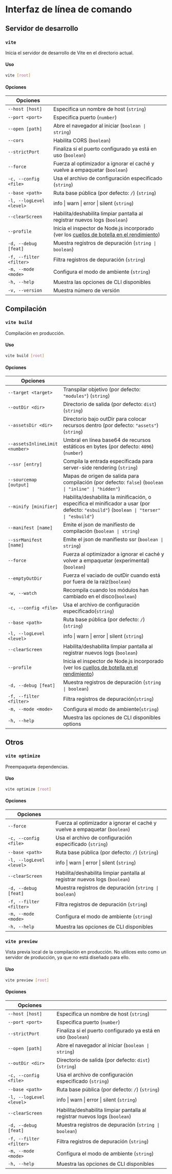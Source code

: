 # Interfaz de línea de comando

## Servidor de desarrollo

### `vite`

Inicia el servidor de desarrollo de Vite en el directorio actual.

#### Uso

```bash
vite [root]
```

#### Opciones

| Opciones                 |                                                                                                                                                          |
| ------------------------ | -------------------------------------------------------------------------------------------------------------------------------------------------------- |
| `--host [host]`          | Especifica un nombre de host (`string`)                                                                                                                  |
| `--port <port>`          | Especifica puerto (`number`)                                                                                                                             |
| `--open [path]`          | Abre el navegador al iniciar (`boolean \| string`)                                                                                                       |
| `--cors`                 | Habilita CORS (`boolean`)                                                                                                                                |
| `--strictPort`           | Finaliza si el puerto configurado ya está en uso (`boolean`)                                                                                             |
| `--force`                | Fuerza al optimizador a ignorar el caché y vuelve a empaquetar (`boolean`)                                                                               |
| `-c, --config <file>`    | Usa el archivo de configuración especificado (`string`)                                                                                                  |
| `--base <path>`          | Ruta base pública (por defecto: `/`) (`string`)                                                                                                          |
| `-l, --logLevel <level>` | info \| warn \| error \| silent (`string`)                                                                                                               |
| `--clearScreen`          | Habilita/deshabilita limpiar pantalla al registrar nuevos logs (`boolean`)                                                                               |
| `--profile`              | Inicia el inspector de Node.js incorporado (ver los [cuellos de botella en el rendimiento](/guide/troubleshooting#cuellos-de-botella-en-el-rendimiento)) |
| `-d, --debug [feat]`     | Muestra registros de depuración (`string \| boolean`)                                                                                                    |
| `-f, --filter <filter>`  | Filtra registros de depuración (`string`)                                                                                                                |
| `-m, --mode <mode>`      | Configura el modo de ambiente (`string`)                                                                                                                 |
| `-h, --help`             | Muestra las opciones de CLI disponibles                                                                                                                  |
| `-v, --version`          | Muestra número de versión                                                                                                                                |

## Compilación

### `vite build`

Compilación en producción.

#### Uso

```bash
vite build [root]
```

#### Opciones

| Opciones                       |                                                                                                                                                          |
| ------------------------------ | -------------------------------------------------------------------------------------------------------------------------------------------------------- |
| `--target <target>`            | Transpilar objetivo (por defecto: `"modules"`) (`string`)                                                                                                |
| `--outDir <dir>`               | Directorio de salida (por defecto: `dist`) (`string`)                                                                                                    |
| `--assetsDir <dir>`            | Directorio bajo outDir para colocar recursos dentro (por defecto: `"assets"`) (`string`)                                                                 |
| `--assetsInlineLimit <number>` | Umbral en línea base64 de recursos estáticos en bytes (por defecto: `4096`) (`number`)                                                                   |
| `--ssr [entry]`                | Compila la entrada específicada para server-side rendering (`string`)                                                                                    |
| `--sourcemap [output]`         | Mapas de origen de salida para compilación (por defecto: `false`) (`boolean \| "inline" \| "hidden"`)                                                    |
| `--minify [minifier]`          | Habilita/deshabilita la minificación, o especifica el minificador a usar (por defecto: `"esbuild"`) (`boolean \| "terser" \| "esbuild"`)                 |
| `--manifest [name]`            | Emite el json de manifiesto de compilación (`boolean \| string`)                                                                                         |
| `--ssrManifest [name]`         | Emite el json de manifiesto ssr (`boolean \| string`)                                                                                                    |
| `--force`                      | Fuerza al optimizador a ignorar el caché y volver a empaquetar (experimental)(`boolean`)                                                                 |
| `--emptyOutDir`                | Fuerza el vaciado de outDir cuando está por fuera de la raíz(`boolean`)                                                                                  |
| `-w, --watch`                  | Recompila cuando los módulos han cambiado en el disco(`boolean`)                                                                                         |
| `-c, --config <file>`          | Usa el archivo de configuración especificado(`string`)                                                                                                   |
| `--base <path>`                | Ruta base pública (por defecto: `/`) (`string`)                                                                                                          |
| `-l, --logLevel <level>`       | info \| warn \| error \| silent (`string`)                                                                                                               |
| `--clearScreen`                | Habilita/deshabilita limpiar pantalla al registrar nuevos logs (`boolean`)                                                                               |
| `--profile`                    | Inicia el inspector de Node.js incorporado (ver los [cuellos de botella en el rendimiento](/guide/troubleshooting#cuellos-de-botella-en-el-rendimiento)) |
| `-d, --debug [feat]`           | Muestra registros de depuración (`string \| boolean`)                                                                                                    |
| `-f, --filter <filter>`        | Filtra registros de depuración(`string`)                                                                                                                 |
| `-m, --mode <mode>`            | Configura el modo de ambiente(`string`)                                                                                                                  |
| `-h, --help`                   | Muestra las opciones de CLI disponibles options                                                                                                          |

## Otros

### `vite optimize`

Preempaqueta dependencias.

#### Uso

```bash
vite optimize [root]
```

#### Opciones

| Opciones                 |                                                                            |
| ------------------------ | -------------------------------------------------------------------------- |
| `--force`                | Fuerza al optimizador a ignorar el caché y vuelve a empaquetar (`boolean`) |
| `-c, --config <file>`    | Usa el archivo de configuración especificado (`string`)                    |
| `--base <path>`          | Ruta base pública (por defecto: `/`) (`string`)                            |
| `-l, --logLevel <level>` | info \| warn \| error \| silent (`string`)                                 |
| `--clearScreen`          | Habilita/deshabilita limpiar pantalla al registrar nuevos logs (`boolean`) |
| `-d, --debug [feat]`     | Muestra registros de depuración (`string \| boolean`)                      |
| `-f, --filter <filter>`  | Filtra registros de depuración (`string`)                                  |
| `-m, --mode <mode>`      | Configura el modo de ambiente (`string`)                                   |
| `-h, --help`             | Muestra las opciones de CLI disponibles                                    |

### `vite preview`

Vista previa local de la compilación en producción. No utilices esto como un servidor de producción, ya que no está diseñado para ello.

#### Uso

```bash
vite preview [root]
```

#### Opciones

| Opciones                 |                                                                            |
| ------------------------ | -------------------------------------------------------------------------- |
| `--host [host]`          | Especifica un nombre de host (`string`)                                    |
| `--port <port>`          | Especifica puerto (`number`)                                               |
| `--strictPort`           | Finaliza si el puerto configurado ya está en uso (`boolean`)               |
| `--open [path]`          | Abre el navegador al iniciar (`boolean \| string`)                         |
| `--outDir <dir>`         | Directorio de salida (por defecto: `dist`)(`string`)                       |
| `-c, --config <file>`    | Usa el archivo de configuración especificado (`string`)                    |
| `--base <path>`          | Ruta base pública (por defecto: `/`) (`string`)                            |
| `-l, --logLevel <level>` | info \| warn \| error \| silent (`string`)                                 |
| `--clearScreen`          | Habilita/deshabilita limpiar pantalla al registrar nuevos logs (`boolean`) |
| `-d, --debug [feat]`     | Muestra registros de depuración (`string \| boolean`)                      |
| `-f, --filter <filter>`  | Filtra registros de depuración (`string`)                                  |
| `-m, --mode <mode>`      | Configura el modo de ambiente (`string`)                                   |
| `-h, --help`             | Muestra las opciones de CLI disponibles                                    |
